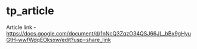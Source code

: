 # tp_article

Article link - https://docs.google.com/document/d/1nNcQ3ZqzO34QSJ66JL_bBx9gHyuGtH-wwfWdqEOksxw/edit?usp=share_link
